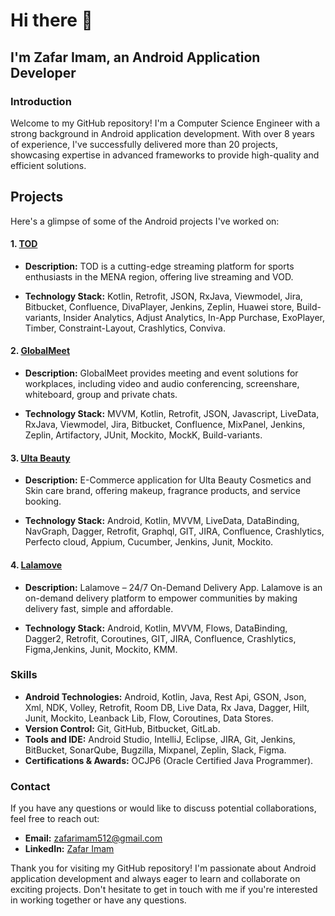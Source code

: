 # Hi there 👋

## I'm Zafar Imam, an Android Application Developer



### Introduction

Welcome to my GitHub repository! I'm a Computer Science Engineer with a strong background in Android application development. With over 8 years of experience, I've successfully delivered more than 20 projects, showcasing expertise in advanced frameworks to provide high-quality and efficient solutions.

## Projects

Here's a glimpse of some of the Android projects I've worked on:

#### 1. [TOD](https://play.google.com/store/apps/details?id=com.todtv.tod&hl=en&gl=US)

- **Description:** TOD is a cutting-edge streaming platform for sports enthusiasts in the MENA region, offering live streaming and VOD.
  
- **Technology Stack:** Kotlin, Retrofit, JSON, RxJava, Viewmodel, Jira, Bitbucket, Confluence, DivaPlayer, Jenkins, Zeplin, Huawei store, Build-variants, Insider Analytics, Adjust Analytics, In-App Purchase, ExoPlayer, Timber, Constraint-Layout, Crashlytics, Conviva.

#### 2. [GlobalMeet](https://play.google.com/store/apps/details?id=com.pgi.gmmeet&hl=en)

- **Description:** GlobalMeet provides meeting and event solutions for workplaces, including video and audio conferencing, screenshare, whiteboard, group and private chats.

- **Technology Stack:** MVVM, Kotlin, Retrofit, JSON, Javascript, LiveData, RxJava, Viewmodel, Jira, Bitbucket, Confluence, MixPanel, Jenkins, Zeplin, Artifactory, JUnit, Mockito, MockK, Build-variants.

#### 3. [Ulta Beauty](https://play.google.com/store/apps/details?id=com.ulta&hl=en_IN)

- **Description:** E-Commerce application for Ulta Beauty Cosmetics and Skin care brand, offering makeup, fragrance products, and service booking.

- **Technology Stack:** Android, Kotlin, MVVM, LiveData, DataBinding, NavGraph, Dagger, Retrofit, Graphql, GIT, JIRA, Confluence, Crashlytics, Perfecto cloud, Appium, Cucumber, Jenkins, Junit, Mockito.

#### 4. [Lalamove](https://play.google.com/store/apps/details?id=hk.easyvan.app.client&hl=en&gl=US)

- **Description:** Lalamove – 24/7 On-Demand Delivery App.  Lalamove is an on-demand delivery platform to empower communities by making delivery fast, simple and affordable.

- **Technology Stack:** Android, Kotlin, MVVM, Flows, DataBinding, Dagger2, Retrofit, Coroutines, GIT, JIRA, Confluence, Crashlytics, Figma,Jenkins, Junit, Mockito, KMM.

### Skills

- **Android Technologies:** Android, Kotlin, Java, Rest Api, GSON, Json, Xml, NDK, Volley, Retrofit, Room DB, Live Data, Rx Java, Dagger, Hilt, Junit, Mockito, Leanback Lib, Flow, Coroutines, Data Stores.
- **Version Control:** Git, GitHub, Bitbucket, GitLab.
- **Tools and IDE:** Android Studio, IntelliJ, Eclipse, JIRA, Git, Jenkins, BitBucket, SonarQube, Bugzilla, Mixpanel, Zeplin, Slack, Figma.
- **Certifications & Awards:** OCJP6 (Oracle Certified Java Programmer).

### Contact

If you have any questions or would like to discuss potential collaborations, feel free to reach out:

- **Email:** zafarimam512@gmail.com
- **LinkedIn:** [Zafar Imam](https://www.linkedin.com/in/zafarimam77)

Thank you for visiting my GitHub repository! I'm passionate about Android application development and always eager to learn and collaborate on exciting projects. Don't hesitate to get in touch with me if you're interested in working together or have any questions.
